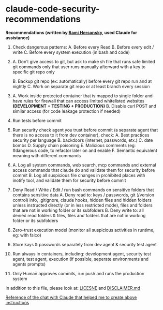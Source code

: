 # claude-code-security-recommendations

**Recommendations (written by [Rami Hersonsky](https://www.linkedin.com/in/rami-hersonsky/), used Claude for assistance)**

1. Check dangerous patterns:
   A. Before every Read
   B. Before every edit / write
   C. Before every system execution (in bash and code)
2. A. Don’t give access to git, but ask to make sh file that runs safe limited git commands only that user runs manually afterward with a key to specific git repo only

   B. Backup git repo (ex: automatically) before every git repo run and at nightly
   C. Work on separate git repo or at least branch every session

3. A. Work inside protected container that is mapped to single folder and have rules for firewall that can access limited whitelisted websites **(DEVELOPMENT \+ TESTING \+ PRODUCTION)**
   B. Disable curl POST and similar access (for code leakage protection if needed)
4. Run tests before commit
5. Run security check agent you trust before commit (a separate agent that there is no access to it from dev container), check:
   A. Best practices security per language
   B. backdoors (internet, passwords, etx.)
   C. date bombs
   D. Supply chain poisoning
   E. Malicious comments (eg: \#dangerous code, to refactor later on and enable
   F. Semantic equivalent meaning with different commands

6. A. Log all system commands, web search, mcp commands and external access commands that claude do and validate them for security before commit
   B. Log all suspicious file changes in prohibited places with inotify tool, and validate them for security before commit
7. Deny Read / Write / Edit / run bash commands on sensitive folders that contains sensitive data
   A. Deny read to: keys / passwords, git (/version control) info, .gitignore, claude hooks, hidden files and hidden folders unless instructed directly (or in less restricted mode), files and folders that are not in working folder or its subfolders
   B. Deny write to: all denied read folders & files, files and folders that are not in working folder or its subfolders

8. Zero-trust execution model (monitor all suspicious activities in runtime, eg: with falco)
9. Store kays & passwords separately from dev agent & security test agent
10. Run always in containers, including: development agent, security test agent, test agent, execution (if possible, seperate environments and agents prompts)
11. Only Human approves commits, run push and runs the production system


In addition to this file, please look at:
[LICESNE](https://github.com/rami1982/claude-code-security-recommendations/blob/main/LICENSE) and [DISCLAIMER.md](https://github.com/rami1982/claude-code-security-recommendations/blob/main/DISCLAIMER.md)

[Reference of the chat with Claude that helped me to create above instructions](https://claude.ai/share/7933457a-3425-48b6-b577-01f862451cc5)

